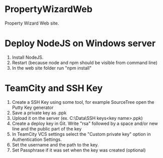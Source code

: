 # PropertyWizardWeb
Property Wizard Web site.


# Deploy NodeJS on Windows server

1. Install NodeJS.
1. Restart (because node and npm should be visible from command line)
1. In the web site folder run "npm install"


# TeamCity and SSH Key

1. Create a SSH Key using some tool, for example SourceTree open the Putty Key generator
1. Save a private key as <key name>.ppk
1. Upload it on the server (ex. C:\Data\SSH keys\<key name>.ppk)
1. Create a deploy key in Git.
    Write "rsa" followed by a space and/or new line and the public part of the key
1. In TeamCity VCS settings select the "Custom private key" option in Authentication Settings.
1. Set the username and the path to the key.
1. Set Passphrase if it was set when the key was created (optional)
